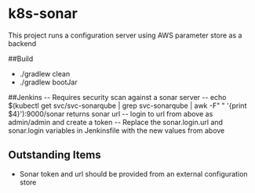 # k8s-sonar
This project runs a configuration server using AWS parameter store as a backend

##Build
- ./gradlew clean
- ./gradlew bootJar 

##Jenkins
-- Requires security scan against a sonar server
-- echo $(kubectl get svc/svc-sonarqube | grep svc-sonarqube | awk -F" " '{print $4}'):9000/sonar returns sonar url
-- login to url from above as admin/admin and create a token
-- Replace the sonar.login.url and sonar.login variables in Jenkinsfile with the new values from above
 
## Outstanding Items
- Sonar token and url should be provided from an external configuration store